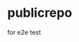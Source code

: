 # publicrepo
for e2e test
























































































































































































































































































































































































































































































































































































































































































































































































































































































































































































































































































































































































































































































































































































































































































































































































































































































































































































































































































































































































































































































































































































































































































